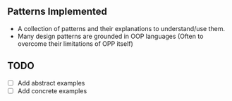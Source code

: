 ## Patterns Implemented
- A collection of patterns and their explanations to understand/use them.
- Many design patterns are grounded in OOP languages (Often to overcome their limitations of OPP itself)

## TODO
- [ ] Add abstract examples
- [ ] Add concrete examples